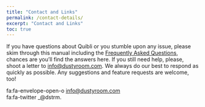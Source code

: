 ```yaml
---
title: "Contact and Links"
permalink: /contact-details/
excerpt: "Contact and Links"
toc: true
---
```


If you have questions about Quibli or you stumble upon any issue, please skim through this manual including the [Frequently Asked Questions](../faqs), chances are you’ll find the answers here. If you still need help, please, shoot a letter to info@dustyroom.com. We always do our best to respond as quickly as possible. Any suggestions and feature requests are welcome, too!  

fa:fa-envelope-open-o info@dustyroom.com  
fa:fa-twitter _@dstrm. 
